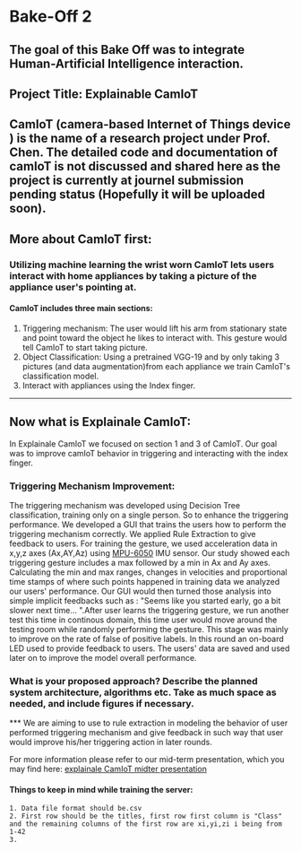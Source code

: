 # Bake-Off 2
**The goal of this Bake Off was to integrate Human-Artificial Intelligence interaction.**
---
## Project Title: Explainable CamIoT
**CamIoT (camera-based Internet of Things device ) is the name of a research project under Prof. Chen. The detailed code and documentation of camIoT is not discussed and shared here as the project is currently at journel submission pending status (Hopefully it will be uploaded soon).**
---
## More about CamIoT first:

### Utilizing machine learning the wrist worn CamIoT lets users interact with home appliances by taking a picture of the appliance user's pointing at. 
#### CamIoT includes three main sections:

1. Triggering mechanism: The user would lift his arm from stationary state and point toward the object he likes to interact with. This gesture would tell CamIoT to start taking picture. 
2. Object Classification: Using a pretrained VGG-19 and by only taking 3 pictures (and data augmentation)from each appliance we train CamIoT's classification model.
3. Interact with appliances using the Index finger. 

---
## Now what is Explainale CamIoT:
In Explainale CamIoT we focused on section 1 and 3 of CamIoT. Our goal was to improve camIoT behavior in triggering and interacting with the index finger.


### Triggering Mechanism Improvement:
The triggering mechanism was developed using Decision Tree classification, training only on a single person. So to enhance the triggering performance. We developed a GUI that trains the users how to perform the triggering mechanism correctly. We applied Rule Extraction to give feedback to users. For training the gesture, we used acceleration data in x,y,z axes (Ax,AY,Az) using [MPU-6050](https://www.sparkfun.com/products/11028) IMU sensor. Our study showed each triggering gesture includes a max followed by a min in Ax and Ay axes. Calculating the min and max ranges, changes in velocities and proportional time stamps of where such points happened in training data we analyzed our users' performance. Our GUI would then turned those analysis into simple implicit feedbacks such as : "Seems like you started early, go a bit slower next time... ".After user learns the triggering gesture, we run another test this time in continous domain, this time user would move around the testing room while randomly performing the gesture. This stage was mainly to improve on the rate of false of positive labels. In this round an on-board LED used to provide feedback to users. The users' data are saved and used later on to improve the model overall performance.      



### What is your proposed approach? Describe the planned system architecture, algorithms etc. Take as much space as needed, and include figures if necessary.
*** We are aiming to use to rule extraction in modeling the behavior of user performed triggering mechanism and give feedback in such way that user would improve his/her triggering action in later rounds.


For more information please refer to our mid-term presentation, which you may find here: [explainale CamIoT midter presentation](https://github.com/Amir-Omidfar/m209As/blob/master/bakeOff2/Bake%20off%202.pptx.pdf)


#### Things to keep in mind while training the server:
    1. Data file format should be.csv
    2. First row should be the titles, first row first column is "Class" and the remaining columns of the first row are xi,yi,zi i being from 1-42
    3. 
